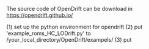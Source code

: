 The source code of OpenDrift can be download in https://opendrift.github.io/

(1) set up the python environment for opendrift
(2) put 'example_roms_HC_LODrift.py' to /your_local_directory/OpenDrift/exampels/
(3) put 
